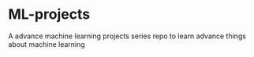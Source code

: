 # ML-projects
A advance machine learning projects series repo to learn advance things about machine learning 
